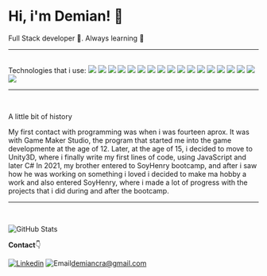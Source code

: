 # Hi, i'm Demian! 👋


Full Stack developer :construction_worker:. Always learning :muscle:

---
</br>
Technologies that i use:

<img src="https://img.shields.io/badge/C%23-239120?style=for-the-badge&logo=c-sharp&logoColor=white">
<img src="https://img.shields.io/badge/.NET-5C2D91?style=for-the-badge&logo=.net&logoColor=white">
<img src="https://img.shields.io/badge/HTML-239120?style=for-the-badge&logo=html5&logoColor=white">
<img src="https://img.shields.io/badge/CSS-239120?&style=for-the-badge&logo=css3&logoColor=white">
<img src="https://img.shields.io/badge/JavaScript-F7DF1E?style=for-the-badge&logo=javascript&logoColor=black">
<img src="https://img.shields.io/badge/Node.js-43853D?style=for-the-badge&logo=node.js&logoColor=white">
<img src="https://img.shields.io/badge/TypeScript-007ACC?style=for-the-badge&logo=typescript&logoColor=white">
<img src="https://img.shields.io/badge/Express.js-404D59?style=for-the-badge">
<img src="https://img.shields.io/badge/React-20232A?style=for-the-badge&logo=react&logoColor=61DAFB">
<img src="https://img.shields.io/badge/Redux-593D88?style=for-the-badge&logo=redux&logoColor=white">
<img src="https://img.shields.io/badge/Vue.js-35495E?style=for-the-badge&logo=vue.js&logoColor=4FC08D">
<img src="https://img.shields.io/badge/jQuery-0769AD?style=for-the-badge&logo=jquery&logoColor=white">
<img src="https://img.shields.io/badge/PostgreSQL-316192?style=for-the-badge&logo=postgresql&logoColor=white">
<img src="https://img.shields.io/badge/MySQL-00000F?style=for-the-badge&logo=mysql&logoColor=white">
<img src="https://img.shields.io/badge/Amazon_AWS-232F3E?style=for-the-badge&logo=amazon-aws&logoColor=white">
<img src="https://img.shields.io/badge/PostgreSQL-316192?style=for-the-badge&logo=postgresql&logoColor=white">
<img src="https://img.shields.io/badge/PostgreSQL-316192?style=for-the-badge&logo=postgresql&logoColor=white">
<img src="https://img.shields.io/badge/Unity-100000?style=for-the-badge&logo=unity&logoColor=white">


---
</br>
<p>A little bit of history</p>
 My first contact with programming was when i was fourteen aprox. It was with Game Maker Studio, the program that started me into the game developmente at the age of 12. Later, at the age of 15, i decided to move to Unity3D, where i finally write my first lines of code, using JavaScript and later C#
 In 2021, my brother entered to SoyHenry bootcamp, and after i saw how he was working on something i loved i decided to make ma hobby a work and also entered SoyHenry, where i made a lot of progress with the projects that i did during and after the bootcamp.
 
---
</br>

![GitHub Stats](https://github-readme-stats.vercel.app/api?username=DemianFerreyra)

**Contact**👇

[![Linkedin](https://img.shields.io/badge/-LinkedIn-blue?style=flat&logo=Linkedin&logoColor=white&link=https://www.linkedin.com/in/demian-ferreyra-95296a227/)](https://www.linkedin.com/in/demian-ferreyra-95296a227/)
![Email](https://img.shields.io/badge/-Email-c14438?style=flat&logo=Gmail&logoColor=white&link=demiancra@gmail.com)demiancra@gmail.com
